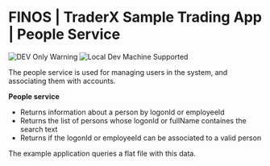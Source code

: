 # FINOS | TraderX Sample Trading App | People Service

![DEV Only Warning](http://badgen.net/badge/warning/not-for-production/red)
![Local Dev Machine Supported](http://badgen.net/badge/windows-dev/supported/green)

The people service is used for managing users in the system, and associating them with accounts.

__People service__
 * Returns information about a person by logonId or employeeId
 * Returns the list of persons whose logonId or fullName containes the search text
 * Returns if the logonId or employeeId can be associated to a valid person

The example application queries a flat file with this data.